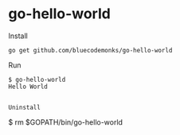 # go-hello-world

Install

```
go get github.com/bluecodemonks/go-hello-world
```

Run

```
$ go-hello-world
Hello World
```

```

Uninstall

```
$ rm $GOPATH/bin/go-hello-world
```
